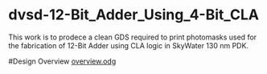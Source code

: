 # dvsd-12-Bit_Adder_Using_4-Bit_CLA
This work is to prodece a clean GDS required to print photomasks used for the fabrication of 12-Bit Adder using CLA logic in SkyWater 130 nm PDK. 

#Design Overview
[overview.odg](https://github.com/ksooryakrishna1/dvsd-12-Bit_Adder_Using_4-Bit_CLA/files/7069406/overview.odg)

